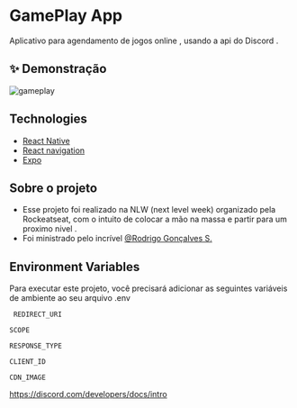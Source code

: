 # GamePlay App

Aplicativo para agendamento de jogos online , usando a api do Discord .

## ✨ Demonstração

![gameplay](https://user-images.githubusercontent.com/62390902/123654197-370d0100-d804-11eb-89c6-db6c6c0c9dbc.png)

## Technologies

- [React Native](https://reactnative.dev/)
- [React navigation](https://reactnavigation.org/)
- [Expo](https://expo.io/)

## Sobre o projeto

- Esse projeto foi realizado na NLW (next level week) organizado pela Rockeatseat, com o intuito de colocar a mão na massa e partir para um proximo nivel .
- Foi ministrado pelo incrível [@Rodrigo Gonçalves S.](https://github.com/rodrigorgtic)

## Environment Variables

Para executar este projeto, você precisará adicionar as seguintes variáveis ​​de ambiente ao seu arquivo .env

` REDIRECT_URI`

`SCOPE`

`RESPONSE_TYPE`

`CLIENT_ID`

`CDN_IMAGE`

https://discord.com/developers/docs/intro
